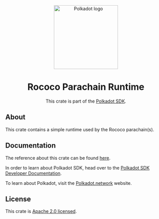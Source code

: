 <div align="center">

<img src="https://raw.githubusercontent.com/paritytech/polkadot-sdk/rzadp/readmes/docs/images/Polkadot_Logo_Horizontal_Pink_BlackOnWhite.png" alt="Polkadot logo" width="200">

# Rococo Parachain Runtime

This crate is part of the [Polkadot SDK](https://github.com/paritytech/polkadot-sdk/).

</div>

## About

This crate contains a simple runtime used by the Rococo parachain(s).

## Documentation

The reference about this crate can be found [here](https://paritytech.github.io/polkadot-sdk/master/rococo_parachain_runtime).

In order to learn about Polkadot SDK, head over to the [Polkadot SDK Developer Documentation](https://paritytech.github.io/polkadot-sdk/master/polkadot_sdk_docs/index.html).

To learn about Polkadot, visit the [Polkadot.network](https://polkadot.network/) website.

## License

This crate is [Apache 2.0 licensed](https://spdx.org/licenses/Apache-2.0.html).
